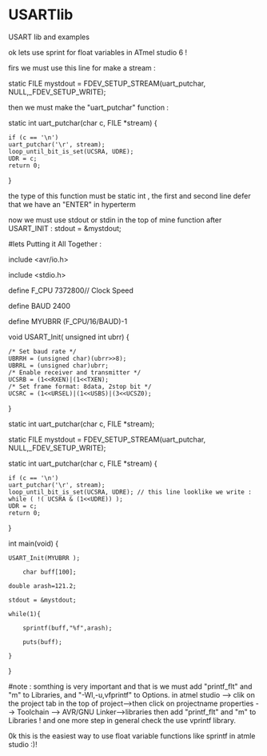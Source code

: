 USARTlib
========

USART lib and examples


ok lets use sprint for float variables in ATmel studio 6 !

firs we must use this line for make a stream :

static FILE mystdout = FDEV_SETUP_STREAM(uart_putchar, NULL,_FDEV_SETUP_WRITE);

then we must make the "uart_putchar" function :

static int uart_putchar(char c, FILE *stream)
{

	if (c == '\n')
	uart_putchar('\r', stream);
	loop_until_bit_is_set(UCSRA, UDRE);
	UDR = c;
	return 0;
}


the type of this function must be static int , the first and second line defer that we have an "ENTER" in hyperterm

now we must use stdout or stdin in the top of mine function after USART_INIT :
stdout = &mystdout;

#lets Putting it All Together :


include <avr/io.h>

include <stdio.h>

define F_CPU 7372800// Clock Speed

define BAUD 2400

define MYUBRR (F_CPU/16/BAUD)-1


void USART_Init( unsigned int ubrr)
{

	/* Set baud rate */
	UBRRH = (unsigned char)(ubrr>>8);
	UBRRL = (unsigned char)ubrr;
	/* Enable receiver and transmitter */
	UCSRB = (1<<RXEN)|(1<<TXEN);
	/* Set frame format: 8data, 2stop bit */
	UCSRC = (1<<URSEL)|(1<<USBS)|(3<<UCSZ0);
}


static int uart_putchar(char c, FILE *stream);

static FILE mystdout = FDEV_SETUP_STREAM(uart_putchar, NULL,_FDEV_SETUP_WRITE);

static int uart_putchar(char c, FILE *stream)
{

	if (c == '\n')
	uart_putchar('\r', stream);
	loop_until_bit_is_set(UCSRA, UDRE); // this line looklike we write : while ( !( UCSRA & (1<<UDRE)) );
	UDR = c;
	return 0;
}


int main(void)
{

	USART_Init(MYUBRR );
	
        char buff[100];
        
	double arash=121.2;
	
	stdout = &mystdout;
	
	while(1){
	
    	sprintf(buff,"%f",arash);
    	
		puts(buff);
		
	}
	
}


#note :
somthing is very important and that is we must add "printf_flt" and "m" to Libraries, and "-Wl,-u,vfprintf" to Options.
in atmel studio --> clik on the project tab in the top of project-->then click on projectname properties --> Toolchain -->
AVR/GNU Linker-->libraries then add "printf_flt" and "m" to Libraries ! and one more step in general check the use vprintf library.

0k this is the easiest way to use float variable functions like sprintf in atmle studio :)! 

